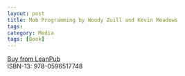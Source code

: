 ```yaml
---
layout: post
title: Mob Programming by Woody Zuill and Kevin Meadows
tags: 
category: Media
tags: [Book]
---
```



[Buy from LeanPub](https://leanpub.com/mobprogramming)  
ISBN-13: 978-0596517748
